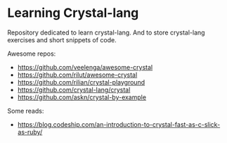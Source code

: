 # Learning Crystal-lang
Repository dedicated to learn crystal-lang. And to store crystal-lang exercises and short snippets of code.

Awesome repos:
- https://github.com/veelenga/awesome-crystal
- https://github.com/rilut/awesome-crystal
- https://github.com/rilian/crystal-playground
- https://github.com/crystal-lang/crystal
- https://github.com/askn/crystal-by-example


Some reads:
- https://blog.codeship.com/an-introduction-to-crystal-fast-as-c-slick-as-ruby/
